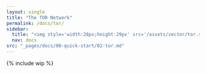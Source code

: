```yaml
---
layout: single
title: "The TOR Network"
permalink: /docs/tor/
sidebar:
  title: "<img style='width:28px;height:29px' src='/assets/vector/tor.svg'/> TOR"
  nav: docs
src: "_pages/docs/00-quick-start/02-tor.md"
--- 
```

{% include wip %}